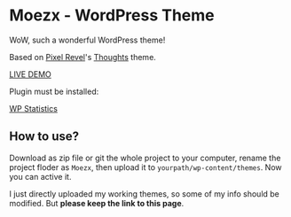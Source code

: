 # Moezx - WordPress Theme
WoW, such a wonderful WordPress theme!

Based on [Pixel Revel](http://pixelrevel.com/)'s [Thoughts](http://pixelrevel.com/themes/thoughts/) theme.

[LIVE DEMO](https://2heng.xin)

Plugin must be installed: 

[WP Statistics](https://wordpress.org/plugins/wp-statistics/)

## How to use?

Download as zip file or git the whole project to your computer, rename the project floder as `Moezx`, then upload it to `yourpath/wp-content/themes`. Now you can active it.

I just directly uploaded my working themes, so some of my info should be modified. But **please keep the link to this page**. 
